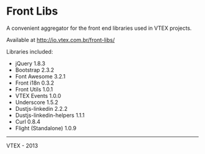 # Front Libs

A convenient aggregator for the front end libraries used in VTEX projects.

Available at http://io.vtex.com.br/front-libs/

Libraries included:

- jQuery 1.8.3
- Bootstrap 2.3.2
- Font Awesome 3.2.1
- Front i18n 0.3.2
- Front Utils 1.0.1
- VTEX Events 1.0.0
- Underscore 1.5.2
- Dustjs-linkedin 2.2.2
- Dustjs-linkedin-helpers 1.1.1
- Curl 0.8.4
- Flight (Standalone) 1.0.9

------

VTEX - 2013
